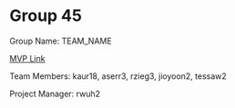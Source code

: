 # Group 45
Group Name: TEAM_NAME

[MVP Link](http://cs196.cs.illinois.edu)

Team Members: kaur18, aserr3, rzieg3, jioyoon2, tessaw2

Project Manager: rwuh2

